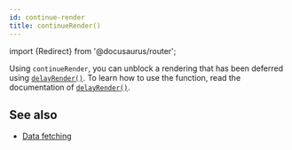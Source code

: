 ```yaml
---
id: continue-render
title: continueRender()
---
```


import {Redirect} from '@docusaurus/router';

Using `continueRender`, you can unblock a rendering that has been deferred using [`delayRender()`](/docs/delay-render). To learn how to use the function, read the documentation of [`delayRender()`](/docs/delay-render).

## See also

- [Data fetching](/docs/data-fetching)
